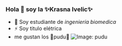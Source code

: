 ### Hola 👋 soy la ✨Krasna Ivelic✨

- 🔭 Soy estudiante de _ingeniería biomedica_
- ⚡ Soy titulo elétrica
- me gustan los 🌱pudu🌱
![Image: pudu](https://www.google.com/imgres?imgurl=https%3A%2F%2Fwww.rutaschile.com%2Fconfigurador%2FParques%2FFauna_23112015084047.jpg&tbnid=2dFgCnJV710l0M&vet=12ahUKEwjv7rXq-PGEAxVGo5UCHbxNB70QMygFegQIARB7..i&imgrefurl=https%3A%2F%2Fwww.rutaschile.com%2FGuia-de-Fauna-Detalle.php%3FN%3DPudu&docid=DPk8rs2qFSrp1M&w=940&h=529&q=pudu&ved=2ahUKEwjv7rXq-PGEAxVGo5UCHbxNB70QMygFegQIARB7)

<!--
**Krasnaivelic/Krasnaivelic** is a ✨ _special_ ✨ repository because its `README.md` (this file) appears on your GitHub profile.

Here are some ideas to get you started:

- 🔭 I’m currently working on ...
- 🌱 I’m currently learning ...
- 👯 I’m looking to collaborate on ...
- 🤔 I’m looking for help with ...
- 💬 Ask me about ...
- 📫 How to reach me: ...
- 😄 Pronouns: ...
- ⚡ Fun fact: ...
-->
